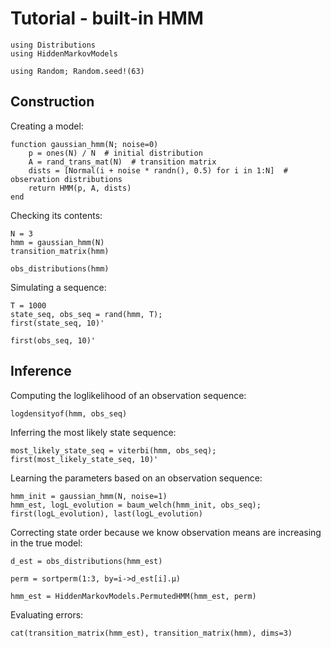 # Tutorial - built-in HMM

```@example tuto
using Distributions
using HiddenMarkovModels

using Random; Random.seed!(63)
```

## Construction

Creating a model:

```@example tuto
function gaussian_hmm(N; noise=0)
    p = ones(N) / N  # initial distribution
    A = rand_trans_mat(N)  # transition matrix
    dists = [Normal(i + noise * randn(), 0.5) for i in 1:N]  # observation distributions
    return HMM(p, A, dists)
end
```

Checking its contents:

```@example tuto
N = 3
hmm = gaussian_hmm(N)
transition_matrix(hmm)
```

```@example tuto
obs_distributions(hmm)
```

Simulating a sequence:

```@example tuto
T = 1000
state_seq, obs_seq = rand(hmm, T);
first(state_seq, 10)'
```

```@example tuto
first(obs_seq, 10)'
```

## Inference

Computing the loglikelihood of an observation sequence:

```@example tuto
logdensityof(hmm, obs_seq)
```

Inferring the most likely state sequence:

```@example tuto
most_likely_state_seq = viterbi(hmm, obs_seq);
first(most_likely_state_seq, 10)'
```

Learning the parameters based on an observation sequence:

```@example tuto
hmm_init = gaussian_hmm(N, noise=1)
hmm_est, logL_evolution = baum_welch(hmm_init, obs_seq);
first(logL_evolution), last(logL_evolution)
```

Correcting state order because we know observation means are increasing in the true model:

```@example tuto
d_est = obs_distributions(hmm_est)
```

```@example tuto
perm = sortperm(1:3, by=i->d_est[i].μ)
```

```@example tuto
hmm_est = HiddenMarkovModels.PermutedHMM(hmm_est, perm)
```

Evaluating errors:

```@example tuto
cat(transition_matrix(hmm_est), transition_matrix(hmm), dims=3)
```

